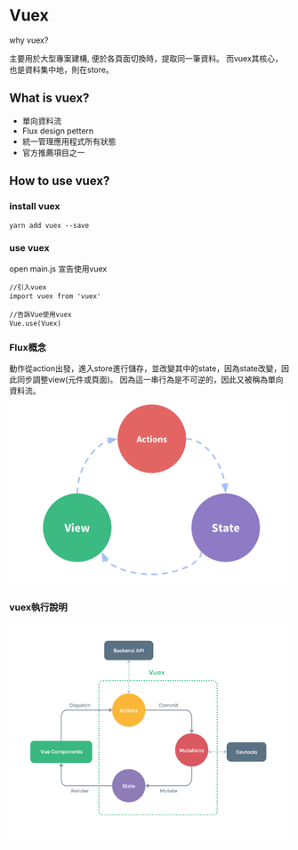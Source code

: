 # Vuex

why vuex?

主要用於大型專案建構, 便於各頁面切換時，提取同一筆資料。
而vuex其核心，也是資料集中地，則在store。

## What is vuex?
* 單向資料流
* Flux design pettern
* 統一管理應用程式所有狀態
* 官方推薦項目之一

## How to use vuex?
### install vuex
```
yarn add vuex --save
```
### use vuex
open main.js 宣告使用vuex
```
//引入vuex
import vuex from 'vuex'

//告訴Vue使用vuex
Vue.use(Vuex)
```

### Flux概念
動作從action出發，進入store進行儲存，並改變其中的state，因為state改變，因此同步調整view(元件或頁面)。
因為這一串行為是不可逆的，因此又被稱為單向資料流。
![](img/Flux.png)

### vuex執行說明
![](img/vuex.png)

